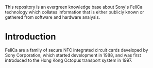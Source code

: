 This repository is an evergreen knowledge base about Sony's FeliCa technology which collates information that is either publicly known or gathered from software and hardware analysis.

# Introduction
FeliCa are a family of secure NFC integrated circuit cards developed by Sony Corporation, which started development in 1988, and was first introduced to the Hong Kong Octopus transport system in 1997.